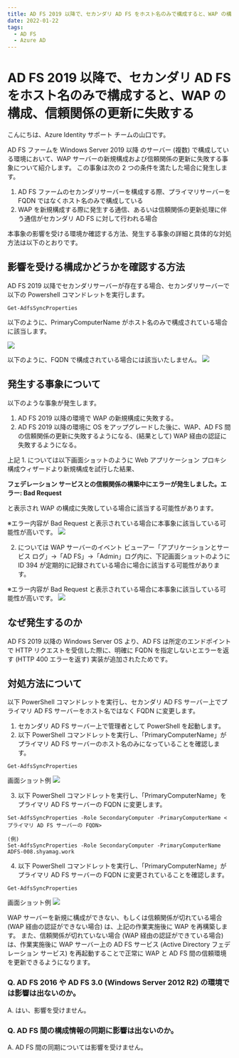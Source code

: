 ```yaml
---
title: AD FS 2019 以降で、セカンダリ AD FS をホスト名のみで構成すると、WAP の構成、信頼関係の更新に失敗する
date: 2022-01-22
tags:
  - AD FS
  - Azure AD
---
```


# AD FS 2019 以降で、セカンダリ AD FS をホスト名のみで構成すると、WAP の構成、信頼関係の更新に失敗する

こんにちは、Azure Identity サポート チームの山口です。

AD FS ファームを Windows Server 2019 以降 のサーバー (複数) で構成している環境において、WAP サーバーの新規構成および信頼関係の更新に失敗する事象について紹介します。
この事象は次の 2 つの条件を満たした場合に発生します。

1. AD FS ファームのセカンダリサーバーを構成する際、プライマリサーバーを FQDN ではなくホスト名のみで構成している
2. WAP を新規構成する際に発生する通信、あるいは信頼関係の更新処理に伴う通信がセカンダリ AD FS に対して行われる場合

本事象の影響を受ける環境か確認する方法、発生する事象の詳細と具体的な対処方法は以下のとおりです。

## 影響を受ける構成かどうかを確認する方法
AD FS 2019 以降でセカンダリサーバーが存在する場合、セカンダリサーバーで以下の Powershell コマンドレットを実行します。

```
Get-AdfsSyncProperties
```

以下のように、PrimaryComputerName がホスト名のみで構成されている場合に該当します。

![](./adfs-wap-federation-renew/adfs-wap-federation-renew-001.jpg)



以下のように、FQDN で構成されている場合には該当いたしません。
![](./adfs-wap-federation-renew/adfs-wap-federation-renew-002.jpg)


## 発生する事象について
以下のような事象が発生します。

1. AD FS 2019 以降の環境で WAP の新規構成に失敗する。
2. AD FS 2019 以降の環境に OS をアップグレードした後に、WAP、AD FS 間の信頼関係の更新に失敗するようになる、(結果として) WAP 経由の認証に失敗するようになる。

上記 1. については以下画面ショットのように Web アプリケーション プロキシ構成ウィザードより新規構成を試行した結果、

**フェデレーション サービスとの信頼関係の構築中にエラーが発生しました。エラー: Bad Request**

と表示され WAP の構成に失敗している場合に該当する可能性があります。

※エラー内容が Bad Request と表示されている場合に本事象に該当している可能性が高いです。
![](./adfs-wap-federation-renew/adfs-wap-federation-renew-003.jpg)

2. については WAP サーバーのイベント ビューアー「アプリケーションとサービス ログ」→「AD FS」→「Admin」ログ内に、下記画面ショットのように ID 394 が定期的に記録されている場合に場合に該当する可能性があります。

※エラー内容が Bad Request と表示されている場合に本事象に該当している可能性が高いです。
![](./adfs-wap-federation-renew/adfs-wap-federation-renew-004.jpg)

## なぜ発生するのか
AD FS 2019 以降の Windows Server OS より、AD FS は所定のエンドポイントで HTTP リクエストを受信した際に、明確に FQDN を指定しないとエラーを返す (HTTP 400 エラーを返す) 実装が追加されたためです。


## 対処方法について
以下 PowerShell コマンドレットを実行し、セカンダリ AD FS サーバー上でプライマリ AD FS サーバーをホスト名ではなく FQDN に変更します。

1. セカンダリ AD FS サーバー上で管理者として PowerShell を起動します。
2. 以下 PowerShell コマンドレットを実行し、「PrimaryComputerName」がプライマリ AD FS サーバーのホスト名のみになっていることを確認します。

```
Get-AdfsSyncProperties
```

画面ショット例
![](./adfs-wap-federation-renew/adfs-wap-federation-renew-005.jpg)

3. 以下 PowerShell コマンドレットを実行し、「PrimaryComputerName」をプライマリ AD FS サーバーの FQDN に変更します。

```
Set-AdfsSyncProperties -Role SecondaryComputer -PrimaryComputerName <プライマリ AD FS サーバーの FQDN>

(例)
Set-AdfsSyncProperties -Role SecondaryComputer -PrimaryComputerName ADFS-008.shyamag.work
```

4. 以下 PowerShell コマンドレットを実行し、「PrimaryComputerName」がプライマリ AD FS サーバーの FQDN に変更されていることを確認します。

```
Get-AdfsSyncProperties
```

画面ショット例
![](./adfs-wap-federation-renew/adfs-wap-federation-renew-006.jpg)

WAP サーバーを新規に構成ができない、もしくは信頼関係が切れている場合 (WAP 経由の認証ができない場合) は、上記の作業実施後に WAP を再構築します。
また、信頼関係が切れていない場合 (WAP 経由の認証ができている場合) は、作業実施後に WAP サーバー上の AD FS サービス (Active Directory フェデレーション サービス) を再起動することで正常に WAP と AD FS 間の信頼環境を更新できるようになります。

### Q. AD FS 2016 や AD FS 3.0 (Windows Server 2012 R2) の環境では影響は出ないのか。

A. はい、影響を受けません。

### Q. AD FS 間の構成情報の同期に影響は出ないのか。

A. AD FS 間の同期については影響を受けません。